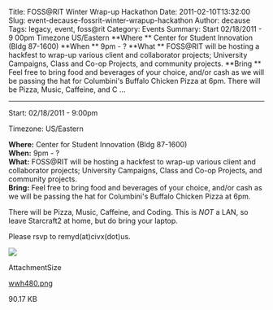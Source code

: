 Title: FOSS@RIT Winter Wrap-up Hackathon
Date: 2011-02-10T13:32:00
Slug: event-decause-fossrit-winter-wrapup-hackathon
Author: decause
Tags: legacy, event, foss@rit
Category: Events
Summary: Start  02/18/2011 - 9 00pm  Timezone  US/Eastern  **Where ** Center for Student Innovation (Bldg 87-1600)   **When ** 9pm - ?   **What ** FOSS@RIT will be hosting a hackfest to wrap-up various client and collaborator projects; University Campaigns, Class and Co-op Projects, and community projects.   **Bring ** Feel free to bring food and beverages of your choice, and/or cash as we will be passing the hat for Columbini's Buffalo Chicken Pizza at 6pm.    There will be Pizza, Music, Caffeine, and C ... 

---
Start: 02/18/2011 - 9:00pm

Timezone: US/Eastern

**Where:** Center for Student Innovation (Bldg 87-1600)  
**When:** 9pm - ?  
**What:** FOSS@RIT will be hosting a hackfest to wrap-up various client and collaborator projects; University Campaigns, Class and Co-op Projects, and community projects.  
**Bring:** Feel free to bring food and beverages of your choice, and/or cash as we will be passing the hat for Columbini's Buffalo Chicken Pizza at 6pm.  

There will be Pizza, Music, Caffeine, and Coding. This is _NOT_ a LAN, so
leave Starcraft2 at home, but do bring your laptop.

Please rsvp to remyd(at)civx(dot)us.

[![](http://foss.rit.edu/files/wwh480.png)](http://foss.rit.edu/WWH/flyer)

AttachmentSize

[wwh480.png](http://foss.rit.edu/files/wwh480_0.png)

90.17 KB

